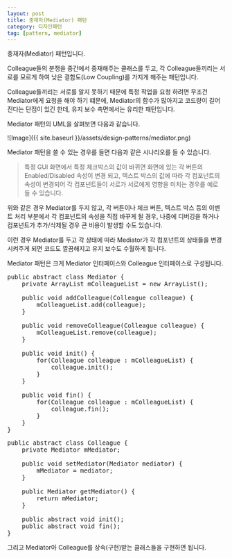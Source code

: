```yaml
---
layout: post
title: 중재자(Mediator) 패턴
category: 디자인패턴
tag: [pattern, mediator]
---
```


중재자(Mediator) 패턴입니다.  

Colleague들의 분쟁을 중간에서 중재해주는 클래스를 두고, 
각 Colleague들끼리는 서로를 모르게 하여 낮은 결합도(Low Coupling)를 가지게 해주는
패턴입니다. 

Colleague들끼리는 서로를 알지 못하기 때문에 특정 작업을 요청 하려면 무조건
Mediator에게 요청을 해야 하기 떄문에, Mediator의 함수가 많아지고 코드량이 
길어진다는 단점이 있긴 한데, 유지 보수 측면에서는 유리한 패턴입니다.

Mediator 패턴의 UML을 살펴보면 다음과 같습니다.

![Image]({{ site.baseurl }}/assets/design-patterns/mediator.png) 

Mediator 패턴을 쓸 수 있는 경우를 들면 다음과 같은 시나리오를 들 수 있습니다.

> 특정 GUI 화면에서 특정 체크박스의 값이 바뀌면 화면에 있는 각 버튼의 Enabled/Disabled 속성이
변경 되고, 텍스트 박스의 값에 따라 각 컴포넌트의 속성이 변경되어 각 컴포넌트들이 서로가 서로에게 영향을 미치는 경우를 예로 들 수 있습니다.

위와 같은 경우 Mediator를 두지 않고, 각 버튼이나 체크 버튼, 텍스트 박스 등의 이벤트 처리 부분에서
각 컴포넌트의 속성을 직접 바꾸게 될 경우, 나중에 디버깅을 하거나 컴포넌트가 추가/삭제될 경우 
큰 비용이 발생할 수도 있습니다. 

이런 경우 Mediator를 두고 각 상태에 따라 Mediator가 각 컴포넌트의 상태들을 변경시켜주게 되면 
코드도 깔끔해지고 유지 보수도 수월하게 됩니다.


Mediator 패턴은 크게 Mediator 인터페이스와 Colleague 인터페이스로 구성됩니다.
<pre class="prettyprint lang-java">
public abstract class Mediator {
	private ArrayList<Colleague> mColleagueList = new ArrayList<Colleague>();
	
	public void addColleague(Colleague colleague) {
		mColleagueList.add(colleague);
	}
	
	public void removeColleague(Colleague colleague) {
		mColleagueList.remove(colleague);
	}
	
	public void init() {
		for(Colleague colleague : mColleagueList) {
			colleague.init();
		}
	}
	
	public void fin() {
		for(Colleague colleague : mColleagueList) {
			colleague.fin();
		}
	}
}
</pre>

<pre class="prettyprint lang-java">
public abstract class Colleague {
	private Mediator mMediator;
	
	public void setMediator(Mediator mediator) {
		mMediator = mediator;
	}
	
	public Mediator getMediator() {
		return mMediator;
	}
	
	public abstract void init();
	public abstract void fin();
}
</pre>

그리고 Mediator아 Colleague를 상속(구현)받는 클래스들을 구현하면 됩니다.